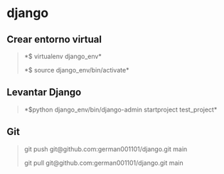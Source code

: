 # django

## Crear entorno virtual

> <p>*$ virtualenv django_env*</p>
> <p>*$ source django_env/bin/activate*</p>

## Levantar Django

> <p>*$python django_env/bin/django-admin startproject test_project*</p>

## Git

> <p>git push git@github.com:german001101/django.git main</p>
> <p> git pull git@github.com:german001101/django.git main</p>


